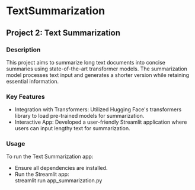 # TextSummarization
## Project 2: Text Summarization
### Description<br>
This project aims to summarize long text documents into concise summaries using state-of-the-art transformer models. The summarization model processes text input and generates a shorter version while retaining essential information.

### Key Features<br>
* Integration with Transformers: Utilized Hugging Face's transformers library to load pre-trained models for summarization.
* Interactive App: Developed a user-friendly Streamlit application where users can input lengthy text for summarization.

### Usage
To run the Text Summarization app:<br>

* Ensure all dependencies are installed.
* Run the Streamlit app:<br>
streamlit run app_summarization.py
